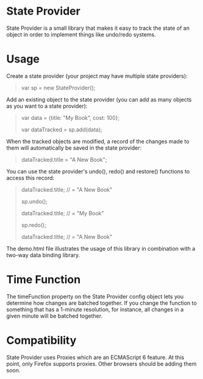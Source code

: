 # State Provider

State Provider is a small library that makes it easy to track the state of an object in order to implement things like undo/redo systems.

# Usage

Create a state provider (your project may have multiple state providers):

> var sp = new StateProvider();

Add an existing object to the state provider (you can add as many objects as you want to a state provider):

> var data = {title: "My Book", cost: 100};
>
> var dataTracked = sp.add(data);

When the tracked objects are modified, a record of the changes made to them will automatically be saved in the state provider:

> dataTracked.title = "A New Book";

You can use the state provider's undo(), redo() and restore() functions to access this record:

> dataTracked.title; // = "A New Book"
>
> sp.undo();
>
> dataTracked.title; // = "My Book"
>
> sp.redo();
>
> dataTracked.title; // = "A New Book"

The demo.html file illustrates the usage of this library in combination with a two-way data binding library.

# Time Function

The timeFunction property on the State Provider config object lets you determine how changes are batched together. If you change the function to something that has a 1-minute resolution, for instance, all changes in a given minute will be batched together.

# Compatibility

State Provider uses Proxies which are an ECMAScript 6 feature. At this point, only Firefox supports proxies. Other browsers should be adding them soon.
